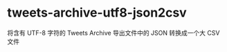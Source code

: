 tweets-archive-utf8-json2csv
============================

将含有 UTF-8 字符的 Tweets Archive 导出文件中的 JSON 转换成一个大 CSV 文件